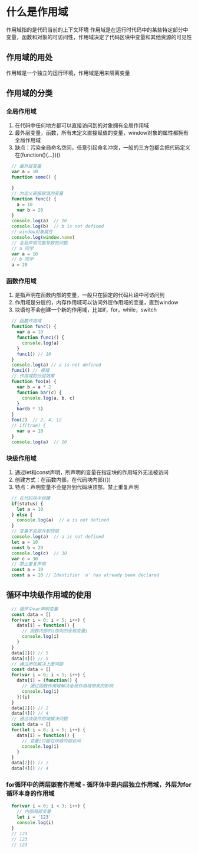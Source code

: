 # **什么是作用域**

作用域指的是代码当前的上下文环境
作用域是在运行时代码中的某些特定部分中变量，函数和对象的可访问性，作用域决定了代码区块中变量和其他资源的可见性

## 作用域的用处

作用域是一个独立的运行环境，作用域是用来隔离变量

## 作用域的分类

### 全局作用域

1. 在代码中任何地方都可以直接访问到的对象拥有全局作用域
2. 最外层变量，函数，所有未定义直接赋值的变量，window对象的属性都拥有全局作用域
3. 缺点：污染全局命名空间，任意引起命名冲突，一般的三方包都会把代码定义在(function(){...})()

```javascript
  // 最外层变量
  var a = 10
  function some() {

  }
  // 为定义直接赋值的变量
  function func() {
    a = 10
    var b = 20
  }
  console.log(a)  // 10
  console.log(b)  // b is not defined
  // window对象属性
  console.log(window.name)
  // 全局声明可能导致的问题
  // a 同学
  var a = 10
  // b 同学
  a = 20
```

### 函数作用域

1. 是指声明在函数内部的变量，一般只在固定的代码片段中可访问到
2. 作用域是分层的，内存作用域可以访问外层作用域的变量，直到window
3. 块语句不会创建一个新的作用域，比如if，for，while，switch

```javascript
  // 函数作用域
  function func() {
    var a = 10
    function func1() {
      console.log(a)
    }
    func1() // 10
  }
  console.log(a) // a is not defined
  func1() // 报错
  // 作用域的分层效果
  function foo(a) {
    var b = a * 2
    function bar(c) {
      console.log(a, b, c)
    }
    bar(b * 3)
  }
  foo(2)  // 2, 4, 12
  // if(true) {
    var a = 10
  }
  console.log(a)  // 10
```

### 块级作用域

1. 通过let和const声明，所声明的变量在指定块的作用域外无法被访问
2. 创建方式：在函数内部，在代码块内部({})
3. 特点：声明变量不会提升到代码块顶部，禁止重复声明

```javascript
  // 在代码块中创建
  if(status) {
    let a = 10
  } else {
    console.log(a)  // a is not defined
  }
  // 变量不会提升到顶部
  console.log(a)  // a is not defined
  let a = 10
  const b = 20
  console.log(c)  // 30
  var c = 30
  // 禁止重复声明
  const a = 10
  const a = 20 // Identifier 'a' has already been declared
```

## 循环中块级作用域的使用

```javascript
  // 循环中var声明变量
  const data = [] 
  for(var i = 0; i < 5; i++) {
    data[i] = function() {
      // 函数内部的i指向的全局变量i
      console.log(i)
    }
  }
  data[2]() // 5
  data[4]() // 5
  // 通过闭包解决上面问题
  const data = [] 
  for(var i = 0; i < 5; i++) {
    data[i] = (function() {
      // 通过函数作用域解决全局作用域带来的影响
      console.log(i)
    })(i)
  }
  data[2]() // 2
  data[4]() // 4
  // 通过块级作用域解决问题
  const data = [] 
  for(let i = 0; i < 5; i++) {
    data[i] = function() {
      // 变量i只能在块级内部访问
      console.log(i)
    }
  }
  data[2]() // 2
  data[4]() // 4
```

### for循环中的两层嵌套作用域 - 循环体中是内层独立作用域，外层为for循环本身的作用域

```javascript
  for(var i = 0; i < 3; i++) {
    // 内部局部变量
    let i = '123'
    console.log(i)
  }
  // 123
  // 123
  // 123
```
